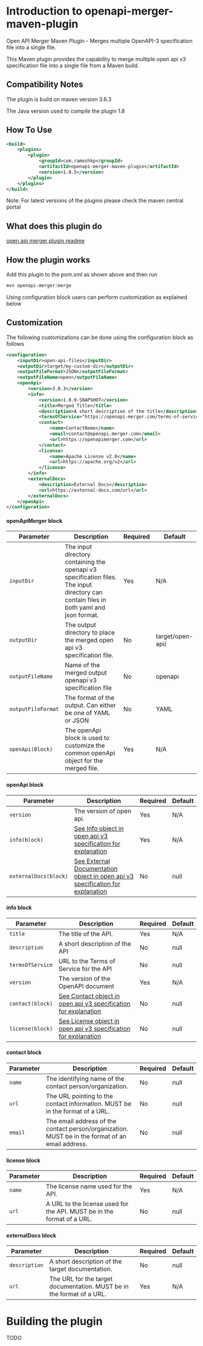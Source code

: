 # **Introduction to openapi-merger-maven-plugin**

Open API Merger Maven Plugin - Merges multiple OpenAPI-3 specification file into a single file.

This Maven plugin provides the capability to merge multiple open api v3 specification file into a single file from a Maven build. 

Compatibility Notes
-------------------

The plugin is build on maven version 3.6.3

The Java version used to compile the plugin 1.8 

How To Use
----------

```xml
<build>
    <plugins>
        <plugin>
            <groupId>com.rameshkp</groupId>
            <artifactId>openapi-merger-maven-plugin</artifactId>
            <version>1.0.5</version>
        </plugin>
    </plugins>
</build>
```

Note: For latest versions of the plugins please check the maven central portal

What does this plugin do
-----------------------

[open api merger plugin readme](https://github.com/kpramesh2212/openapi-merger-plugin/blob/main/README.md)

How the plugin works
------------

Add this plugin to the pom.xml as shown above and then run

```bash
mvn openapi-merger:merge
``` 

Using configuration block users can perform customization as explained below

Customization
-------------

The following customizations can be done using the configuration block as follows

```xml
<configuration>
    <inputDir>open-api-files</inputDir>
    <outputDir>target/my-custom-dir</outputDir>
    <outputFileFormat>JSON</outputFileFormat>
    <outputFileName>open</outputFileName>
    <openApi>
        <version>3.0.3</version>
        <info>
            <version>1.0.0-SNAPSHOT</version>
            <title>Merged Title</title>
            <description>A short description of the title</description>
            <termsOfService>"https://openapi-merger.com/terms-of-service"</termsOfService>
            <contact>
                <name>ContactName</name>
                <email>contact@openapi.merger.com</email>
                <url>https://openapimerger.com</url>
            </contact>
            <license>
                <name>Apache License v2.0</name>
                <url>https://apache.org/v2</url>
            </license>
        </info>
        <externalDocs>
            <description>External Docs</description>
            <url>https://external-docs.com/url</url>
        </externalDocs>
    </openApi>
</configuration>
```
#### openApiMerger block
| Parameter          | Description                                                                                                                            | Required | Default          |
|--------------------|----------------------------------------------------------------------------------------------------------------------------------------|----------|------------------|
| `inputDir`         | The input directory containing the openapi v3 specification files. The input directory can contain files in both yaml and json format. | Yes      | N/A              |
| `outputDir`        | The output directory to place the merged open api v3 specification file.                                                               | No       | target/open-api/ |
| `outputFileName`   | Name of the merged output openapi v3 specification file                                                                                | No       | openapi          |
| `outputFileFormat` | The format of the output. Can either be one of YAML or JSON                                                                            | No       | YAML             |
| `openApi(Block)`   | The openApi block is used to customize the common openApi object for the merged file.                                                  | Yes      | N/A              |

#### openApi block
| Parameter             | Description                                                                                                                                                                                | Required | Default |
|-----------------------|--------------------------------------------------------------------------------------------------------------------------------------------------------------------------------------------|----------|---------|
| `version`             | The version of open api.                                                                                                                                                                   | Yes      | N/A     |
| `info(block)`         | [See Info object in open api v3 specification for explanation](https://github.com/OAI/OpenAPI-Specification/blob/master/versions/3.0.3.md#info-object)                                     | Yes      | N/A     |
| `externalDocs(block)` | [See External Documentation object in open api v3 specification for explanation](https://github.com/OAI/OpenAPI-Specification/blob/master/versions/3.0.3.md#external-documentation-object) | No       | null    |

#### info block
| Parameter        | Description                                                                                                                                                  | Required | Default |
|------------------|--------------------------------------------------------------------------------------------------------------------------------------------------------------|----------|---------|
| `title`          | The title of the API.                                                                                                                                        | Yes      | N/A     |
| `description`    | A short description of the API                                                                                                                               | No       | null    |
| `termsOfService` | URL to the Terms of Service for the API                                                                                                                      | No       | null    |
| `version`        | The version of the OpenAPI document                                                                                                                          | Yes      | N/A     |
| `contact(block)` | [See Contact object in open api v3 specification for explanation](https://github.com/OAI/OpenAPI-Specification/blob/master/versions/3.0.3.md#contact-object) | No       | null    |
| `license(block)` | [See License object in open api v3 specification for explanation](https://github.com/OAI/OpenAPI-Specification/blob/master/versions/3.0.3.md#licenseObject)  | No       | null    |

#### contact block
| Parameter | Description                                                                                      | Required | Default |
|-----------|--------------------------------------------------------------------------------------------------|----------|---------|
| `name`    | The identifying name of the contact person/organization.                                         | No       | null    |
| `url`     | The URL pointing to the contact information. MUST be in the format of a URL.                     | No       | null    |
| `email`   | The email address of the contact person/organization. MUST be in the format of an email address. | No       | null    |

#### license block
| Parameter | Description                                                            | Required | Default |
|-----------|------------------------------------------------------------------------|----------|---------|
| `name`    | The license name used for the API.                                     | Yes      | N/A     |
| `url`     | A URL to the license used for the API. MUST be in the format of a URL. | No       | null    |

#### externalDocs block
| Parameter     | Description                                                           | Required | Default |
|---------------|-----------------------------------------------------------------------|----------|---------|
| `description` | A short description of the target documentation.                      | No       | null    |
| `url`         | The URL for the target documentation. MUST be in the format of a URL. | Yes      | N/A     |

# Building the plugin

TODO